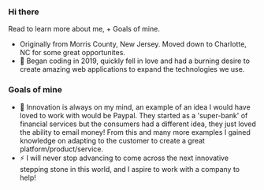 ### Hi there

Read to learn more about me, + Goals of mine. 
-  Originally from Morris County, New Jersey. Moved down to Charlotte, NC for some great opportunites.
- 💬 Began coding in 2019, quickly fell in love and had a burning desire to create amazing web applications to expand the technologies we use.

### Goals of mine
- 🔭 Innovation is always on my mind, an example of an idea I would have loved to work with would be Paypal. They started as a 'super-bank' of financial services but the consumers had a different idea, they just loved the ability to email money! From this and many more examples I gained knowledge on adapting to the customer to create a great platform/product/service.
- ⚡ I will never stop advancing to come across the next innovative stepping stone in this world, and I aspire to work with a company to help!

